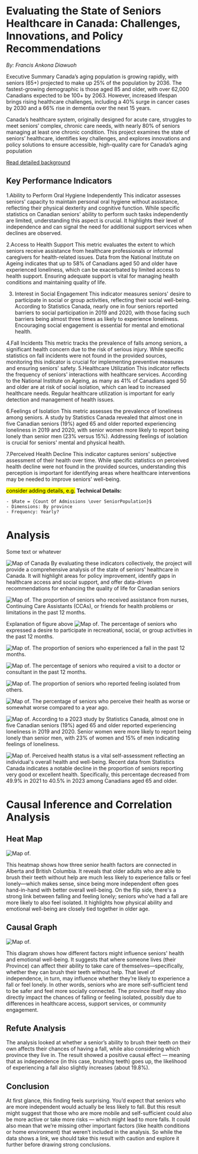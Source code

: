 # Evaluating the State of Seniors Healthcare in Canada: Challenges, Innovations, and Policy Recommendations

*By: Francis Ankona Diawuoh*

Executive Summary
Canada’s aging population is growing rapidly, with seniors (65+) projected to make up 25% of the population by 2036. The fastest-growing demographic is those aged 85 and older, with over 62,000 Canadians expected to be 100+ by 2063. However, increased lifespan brings rising healthcare challenges, including a 40% surge in cancer cases by 2030 and a 66% rise in dementia over the next 15 years.

Canada’s healthcare system, originally designed for acute care, struggles to meet seniors’ complex, chronic care needs, with nearly 80% of seniors managing at least one chronic condition. This project examines the state of seniors’ healthcare, identifies key challenges, and explores innovations and policy solutions to ensure accessible, high-quality care for Canada’s aging population

[Read detailed background](Background.md)

## Key Performance Indicators
1.Ability to Perform Oral Hygiene Independently
This indicator assesses seniors' capacity to maintain personal oral hygiene without assistance, reflecting their physical dexterity and cognitive function. While specific statistics on Canadian seniors' ability to perform such tasks independently are limited, understanding this aspect is crucial. It highlights their level of independence and can signal the need for additional support services when declines are observed.

2.Access to Health Support
This metric evaluates the extent to which seniors receive assistance from healthcare professionals or informal caregivers for health-related issues. Data from the National Institute on Ageing indicates that up to 58% of Canadians aged 50 and older have experienced loneliness, which can be exacerbated by limited access to health support. Ensuring adequate support is vital for managing health conditions and maintaining quality of life.

3. Interest in Social Engagement
This indicator measures seniors' desire to participate in social or group activities, reflecting their social well-being. According to Statistics Canada, nearly one in four seniors reported barriers to social participation in 2019 and 2020, with those facing such barriers being almost three times as likely to experience loneliness. Encouraging social engagement is essential for mental and emotional health.

4.Fall Incidents
This metric tracks the prevalence of falls among seniors, a significant health concern due to the risk of serious injury. While specific statistics on fall incidents were not found in the provided sources, monitoring this indicator is crucial for implementing preventive measures and ensuring seniors' safety.
5.Healthcare Utilization
This indicator reflects the frequency of seniors' interactions with healthcare services. According to the National Institute on Ageing, as many as 41% of Canadians aged 50 and older are at risk of social isolation, which can lead to increased healthcare needs. Regular healthcare utilization is important for early detection and management of health issues.

6.Feelings of Isolation
This metric assesses the prevalence of loneliness among seniors. A study by Statistics Canada revealed that almost one in five Canadian seniors (19%) aged 65 and older reported experiencing loneliness in 2019 and 2020, with senior women more likely to report being lonely than senior men (23% versus 15%). Addressing feelings of isolation is crucial for seniors' mental and physical health.

7.Perceived Health Decline
This indicator captures seniors' subjective assessment of their health over time. While specific statistics on perceived health decline were not found in the provided sources, understanding this perception is important for identifying areas where healthcare interventions may be needed to improve seniors' well-being.

<mark>consider adding details, e.g.</mark>
**Technical Details:**

    - $Rate = {Count Of Admissions \over SeniorPopulation}$ 
    - Dimensions: By province
    - Frequency: Yearly?

# Analysis

Some text or whatever

![Map of Canada](img/fig1.png)
By evaluating these indicators collectively, the project will provide a comprehensive analysis of the state of seniors' healthcare in Canada. It will highlight areas for policy improvement, identify gaps in healthcare access and social support, and offer data-driven recommendations for enhancing the quality of life for Canadian seniors


![Map of       ](img/fig2.png).
The proportion of seniors who received assistance from nurses, Continuing Care Assistants (CCAs), or friends for health problems or limitations in the past 12 months.

Explanation of figure above
![Map of](img/fig3.png).
The percentage of seniors who expressed a desire to participate in recreational, social, or group activities in the past 12 months.

![Map of](img/fig4.png).
The proportion of seniors who experienced a fall in the past 12 months.

![Map of](img/fig5.png).
The percentage of seniors who required a visit to a doctor or consultant in the past 12 months.

![Map of](img/fig6.png).
The proportion of seniors who reported feeling isolated from others.

![Map of](img/fig7.png).
The percentage of seniors who perceive their health as worse or somewhat worse compared to a year ago.

![Map of](img/fig8.png).
According to a 2023 study by Statistics Canada, almost one in five Canadian seniors (19%) aged 65 and older reported experiencing loneliness in 2019 and 2020. Senior women were more likely to report being lonely than senior men, with 23% of women and 15% of men indicating feelings of loneliness.

![Map of](img/fig9.png).
Perceived health status is a vital self-assessment reflecting an individual's overall health and well-being. Recent data from Statistics Canada indicates a notable decline in the proportion of seniors reporting very good or excellent health. Specifically, this percentage decreased from 49.9% in 2021 to 40.5% in 2023 among Canadians aged 65 and older.

# Causal Inference and Correlation Analysis

## Heat Map

![Map of](img/fig21.png).

This heatmap shows how three senior health factors are connected in Alberta and British Columbia. It reveals that older adults who are able to brush their teeth without help are much less likely to experience falls or feel lonely—which makes sense, since being more independent often goes hand-in-hand with better overall well-being. On the flip side, there's a strong link between falling and feeling lonely; seniors who’ve had a fall are more likely to also feel isolated. It highlights how physical ability and emotional well-being are closely tied together in older age.
## Causal Graph

![Map of](img/fig22.png).

This diagram shows how different factors might influence seniors' health and emotional well-being. It suggests that where someone lives (their Province) can affect their ability to take care of themselves—specifically, whether they can brush their teeth without help. That level of independence, in turn, may influence whether they’re likely to experience a fall or feel lonely. In other words, seniors who are more self-sufficient tend to be safer and feel more socially connected. The province itself may also directly impact the chances of falling or feeling isolated, possibly due to differences in healthcare access, support services, or community engagement.

## Refute Analysis

The analysis looked at whether a senior’s ability to brush their teeth on their own affects their chances of having a fall, while also considering which province they live in. The result showed a positive causal effect — meaning that as independence (in this case, brushing teeth) goes up, the likelihood of experiencing a fall also slightly increases (about 19.8%).

## Conclusion

At first glance, this finding feels surprising. You’d expect that seniors who are more independent would actually be less likely to fall. But this result might suggest that those who are more mobile and self-sufficient could also be more active or take more risks — which might lead to more falls. It could also mean that we’re missing other important factors (like health conditions or home environment) that weren’t included in the analysis. So while the data shows a link, we should take this result with caution and explore it further before drawing strong conclusions.

